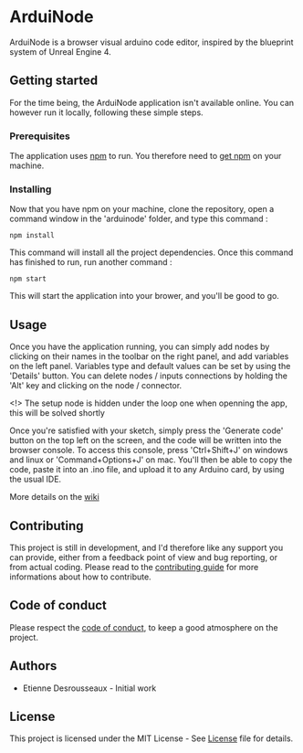 # ArduiNode
ArduiNode is a browser visual arduino code editor, inspired by the blueprint system of Unreal Engine 4.
## Getting started
For the time being, the ArduiNode application isn't available online.
You can however run it locally, following these simple steps.

### Prerequisites
The application uses [npm](https://www.npmjs.com) to run.
You therefore need to [get npm](https://www.npmjs.com/get-npm) on your machine.

### Installing
Now that you have npm on your machine, clone the repository, open a command window in the 'arduinode' folder, and type this command :

    npm install

This command will install all the project dependencies. Once this command has finished to run, run another command :

    npm start

This will start the application into your brower, and you'll be good to go.

## Usage
Once you have the application running, you can simply add nodes by clicking on their names in the toolbar on the right panel, and add variables on the left panel.
Variables type and default values can be set by using the 'Details' button.
You can delete nodes / inputs connections by holding the 'Alt' key and clicking on the node / connector.

<!> The setup node is hidden under the loop one when openning the app, this will be solved shortly

Once you're satisfied with your sketch, simply press the 'Generate code' button on the top left on the screen, and the code will be written into the browser console.
To access this console, press 'Ctrl+Shift+J' on windows and linux or 'Command+Options+J' on mac.
You'll then be able to copy the code, paste it into an .ino file, and upload it to any Arduino card, by using the usual IDE.

More details on the [wiki](https://github.com/EtienneDx/ArduiNode/wiki/How-to-use-ArduiNode)

## Contributing
This project is still in development, and I'd therefore like any support you can provide, either from a feedback point of view and bug reporting, or from actual coding.
Please read to the [contributing guide](CONTRIBUTING.md) for more informations about how to contribute.

## Code of conduct
Please respect the [code of conduct](CODE_OF_CONDUCT.md), to keep a good atmosphere on the project.

## Authors
* Etienne Desrousseaux - Initial work

## License
This project is licensed under the MIT License - See [License](LICENSE) file for details.
